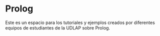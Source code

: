 # Prolog

Este es un espacio para los tutoriales y ejemplos creados por diferentes equipos de estudiantes de la UDLAP sobre Prolog.
